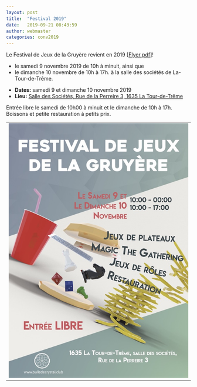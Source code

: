 ```yaml
---
layout: post
title:  "Festival 2019"
date:   2019-09-21 08:43:59
author: webmaster
categories: conv2019
---
```


Le Festival de Jeux de la Gruyère revient en 2019 [[Flyer pdf](/assets//Flyer2019.pdf)]! 

- le samedi 9 novembre 2019 de 10h à minuit, ainsi que 
- le dimanche 10 novembre de 10h à 17h.
à la salle des sociétés de La-Tour-de-Trême.



* **Dates:** samedi 9 et dimanche 10 novembre 2019
* **Lieu:** [Salle des Sociétés, Rue de la Perreire 3, 1635 La Tour-de-Trême](/infos/)

Entrée libre le samedi de 10h00 à minuit et le dimanche de 10h à 17h. Boissons et petite restauration à petits prix.


<table>
  <tr>
    <td> <img src="/assets/Flyer2019.jpg" alt="FlyerA" style="width: 600px;"/> </td>
  </tr>
</table>



